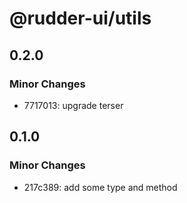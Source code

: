 # @rudder-ui/utils

## 0.2.0

### Minor Changes

- 7717013: upgrade terser

## 0.1.0

### Minor Changes

- 217c389: add some type and method

